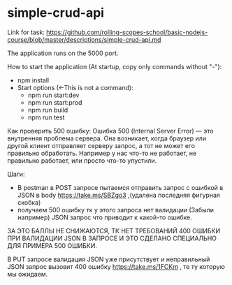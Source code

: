 # simple-crud-api

Link for task:
https://github.com/rolling-scopes-school/basic-nodejs-course/blob/master/descriptions/simple-crud-api.md

The application runs on the 5000 port.

How to start the application (At startup, copy only commands without "-"):

- npm install
- Start options (<-This is not a command):
    - npm run start:dev
    - npm run start:prod
    - npm run build
    - npm run test

Как проверить 500 ошибку:
Ошибка 500 (Internal Server Error) — это внутренняя проблема сервера. Она возникает, когда браузер или другой клиент отправляет серверу запрос, а тот не может его правильно обработать.
Например у нас что-то не работает, не правильно работает, или просто что-то упустили.

Шаги:
- В postman в POST запросе пытаемся отправить запрос с ошибкой в JSON в body https://take.ms/SBZgo3 ,(удалена последняя фигурная скобка)
- получаем 500 ошибку тк у этого запроса нет валидации (Забыли например) JSON запрос что приводит к какой-то ошибке.

ЗА ЭТО БАЛЛЫ НЕ СНИЖАЮТСЯ, ТК НЕТ ТРЕБОВАНИЙ 400 ОШИБКИ ПРИ ВАЛИДАЦИИ JSON В ЗАПРОСЕ И ЭТО СДЕЛАНО СПЕЦИАЛЬНО ДЛЯ ПРИМЕРА 500 ОШИБКИ.

В PUT запросе валидация JSON уже присутствует и неправильный JSON запрос вызовит 400 ошибку https://take.ms/1FCKm , те ту которую мы ожидаем.